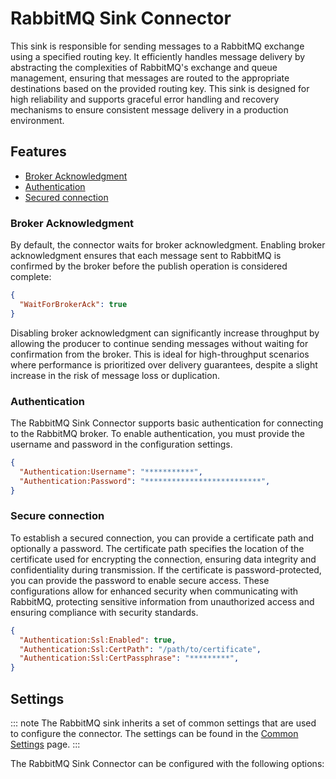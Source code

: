 # RabbitMQ Sink Connector

This sink is responsible for sending messages to a RabbitMQ exchange using a specified routing key. It efficiently
handles message delivery by abstracting the complexities of RabbitMQ's exchange and queue management, ensuring that
messages are routed to the appropriate destinations based on the provided routing key. This sink is designed for high
reliability and supports graceful error handling and recovery mechanisms to ensure consistent message delivery in a
production environment.

## Features

- [Broker Acknowledgment](#broker-acknowledgment)
- [Authentication](#authentication)
- [Secured connection](#secured-connection)

### Broker Acknowledgment

By default, the connector waits for broker acknowledgment. Enabling broker acknowledgment ensures that each message sent
to RabbitMQ is confirmed by the broker before the publish operation is considered complete:

```json
{
  "WaitForBrokerAck": true
}
```

Disabling broker acknowledgment can significantly increase throughput by allowing the producer to continue sending
messages without waiting for confirmation from the broker. This is ideal for high-throughput scenarios where performance
is prioritized over delivery guarantees, despite a slight increase in the risk of message loss or duplication.

### Authentication

The RabbitMQ Sink Connector supports basic authentication for connecting to the RabbitMQ broker. To enable authentication, you
must provide the username and password in the configuration settings.

```json
{
  "Authentication:Username": "***********",
  "Authentication:Password": "**************************",
}
```

### Secure connection

To establish a secured connection, you can provide a certificate path and optionally a password. The certificate path
specifies the location of the certificate used for encrypting the connection, ensuring data integrity and
confidentiality during transmission. If the certificate is password-protected, you can provide the password to enable
secure access. These configurations allow for enhanced security when communicating with RabbitMQ, protecting sensitive
information from unauthorized access and ensuring compliance with security standards.

```json
{
  "Authentication:Ssl:Enabled": true,
  "Authentication:Ssl:CertPath": "/path/to/certificate",
  "Authentication:Ssl:CertPassphrase": "*********",
}
```

## Settings

::: note
The RabbitMQ sink inherits a set of common settings that are used to configure the connector. The settings can be found in
the [Common Settings](../settings.md) page.
:::

The RabbitMQ Sink Connector can be configured with the following options:

<!-- | Option                        | Description                                                                                                                                                                                                                                                   | Required |
|------------------------------------|---------------------------------------------------------------------------------------------------------------------------------------------------------------------------------------------------------------------------------------------------------------|----------|
| `HostName`                         | **Type**: string<br><br>**Description:** Broker's hostname. Default localhost.                                                                                                                                                                                | No       |
| `Port`                             | **Type**: string<br><br>**Description:** Broker's port. Default 5672.                                                                                                                                                                                         | No       |
| `ConnectionName`                   | **Type**: string<br><br>**Description:** Connection name used for logging and diagnostics. The default value is the connector ID.Connection name used for logging and diagnostics. The default value is the connector ID                                      | No       |
| `VirtualHost`                      | **Type**: string<br><br>**Description:** Represents the VirtualHost (vhost) used in RabbitMQ. Default /                                                                                                                                                       | No       |
| `WaitForBrokerAck`                 | **Type**: boolean<br><br>**Description:** Whether the channel waits for broker acknowledgment before considering the send operation complete.<br><br>**Default**: true                                                                                        | No       |
| `Authentication:Username`          | **Type**: string<br><br>**Description:** Username for authentication.                                                                                                                                                                                         | No       |
| `Authentication:Password`          | **Type**: string<br><br>**Description:** Password for authentication.                                                                                                                                                                                         | No       |
| `Exchange:Name`                    | **Type**: string<br><br>**Description:** Exchange's name.                                                                                                                                                                                                     | Yes      |
| `Exchange:Type`                    | **Type**: string<br><br>**Description:** Exchange's type. Default is fanout.                                                                                                                                                                                  | No       |
| `AutoDelete`                       | **Type**: string<br><br>**Description:** Whether the exchange is automatically deleted when no longer in use. Default false                                                                                                                                   | No       |
| `Durable`                          | **Type**: string<br><br>**Description:** Whether the exchange is durable. Default true.                                                                                                                                                                       | No       |
| `RoutingKey`                       | **Type**: string<br><br>**Description:** Routing key.                                                                                                                                                                                                         | Yes      |
| `Resilience:ConnectionTimeoutMs`   | **Type**: int<br><br>**Description:** Connection TCP establishment timeout in milliseconds. 0 for infinite. Default 6000                                                                                                                                      | No       |
| `Resilience:HandshakeTimeoutMs`    | **Type**: int<br><br>**Description:** The protocol handshake timeout in milliseconds. Default 10000                                                                                                                                                           | No       |
| `Resilience:RequestedHeartbeatMs`  | **Type**: int<br><br>**Description:** The requested heartbeat timeout in milliseconds. 0 means "heartbeats are disabled". Should be no lower than 1 second.                                                                                                   | No       |
